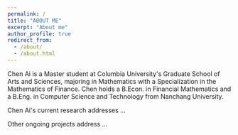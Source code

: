 ```yaml
---
permalink: /
title: "ABOUT ME"
excerpt: "About me"
author_profile: true
redirect_from: 
  - /about/
  - /about.html
---
```


Chen Ai is a Master student at Columbia University's Graduate School of Arts and Sciences, majoring in Mathematics with a Specialization in the Mathematics of Finance. Chen holds a B.Econ. in Financial Mathematics and a B.Eng. in Computer Science and Technology from Nanchang University. 

Chen Ai's current research addresses ...

Other ongoing projects address ...
